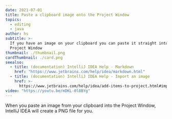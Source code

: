 ```yaml
---
date: 2021-07-01
title: Paste a clipboard image onto the Project Window
topics:
  - editing
  - java
author: hs
subtitle: >-
  If you have an image on your clipboard you can paste it straight into the
  Project Window
thumbnail: ./thumbnail.png
cardThumbnail: ./card.png
seealso:
  - title: (documentation) IntelliJ IDEA Help - Markdown
    href: "https://www.jetbrains.com/help/idea/markdown.html"
  - title: (documentation) IntelliJ IDEA Help - Import an image
    href: >-
      https://www.jetbrains.com/help/idea/add-items-to-project.html#import-image-to-project
video: "https://youtu.be/mDKL-0l8BYg"
---
```


When you paste an image from your clipboard into the Project Window, IntelliJ IDEA will create a PNG file for you.
